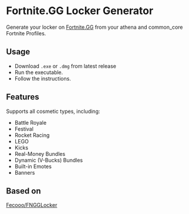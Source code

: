 # Fortnite.GG Locker Generator

Generate your locker on [Fortnite.GG](https://fortnite.gg) from your athena and common_core Fortnite Profiles.

## Usage

- Download `.exe` or `.dmg` from latest release
- Run the executable.
- Follow the instructions.

## Features

Supports all cosmetic types, including:

- Battle Royale
- Festival
- Rocket Racing
- LEGO
- Kicks
- Real-Money Bundles
- Dynamic (V-Bucks) Bundles
- Built-in Emotes
- Banners

## Based on
[Fecooo/FNGGLocker](https://github.com/Fecooo/FNGGLocker)
